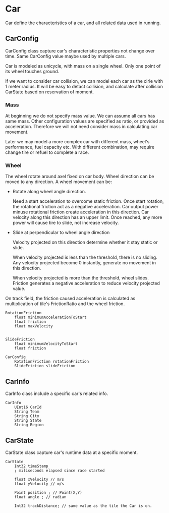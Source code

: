 # Car

Car define the characteristics of a car, and all related data used in running.

## CarConfig
CarConfig class capture car's characteristic properties not change over time. Same CarConfig value maybe used by multiple cars.

Car is modeled as unicycle, with mass on a single wheel. Only one point of its wheel touches ground. 

If we want to consider car collision, we can model each car as the cirle with 1 meter radius. It will be easy to detact collision, and calculate after collision CarState based on reservation of moment.

### Mass
At beginning we do not specify mass value. We can assume all cars has same mass. Other configuration values are specified as ratio, or provided as acceleration. Therefore we will not need consider mass in calculating car movement. 

Later we may model a more complex car with different mass, wheel's performance, fuel capacity etc. With different combination, may require change tire or refuel to complete a race.

### Wheel

The wheel rotate around axel fixed on car body. Wheel direction can be moved to any direction. 
A wheel movement can be:
-   Rotate along wheel angle direction. 

    Need a start acceleration to overcome static friction. Once start rotation, the rotational friction act as a negative acceleration. Car output power minuse rotational friction create acceleration in this direction. Car velocity along this direction has an upper limit. Once reached, any more power will cause tire to slide, not increase velocity. 

-   Slide at perpendicular to wheel angle direction

    Velocity projected on this direction determine whether it stay static or slide. 
    
    When velocity projected is less than the threshold, there is no sliding. Any velocity projected  become 0 instantly, generate no movement in this direction. 

    When velocity projected is more than the threshold, wheel slides. Friction generates a negative acceleration to reduce velocity projected value.

On track field, the friction caused acceleration is calculated as multiplication of tile's FrictionRatio and the wheel friction. 

```
RotationFriction
    float minimumAccelerationToStart
    float friction
    float maxVelocity


SlideFriction
    float minimumVelocityToStart
    float friction

CarConfig
    RotationFriction rotationFriction
    SlideFriction slideFriction

```

## CarInfo
CarInfo class include a specific car's related info. 

```
CarInfo
    UInt16 CarId
    String Team
    String City
    String State
    String Region
```

## CarState
CarState class capture car's runtime data at a specific moment.

```
CarState
    Int32 timeStamp 
    ; miliseconds elapsed since race started

    float xVelocity // m/s
    float yVelocity // m/s

    Point position ; // Point(X,Y)
    float angle ; // radian
    
    Int32 trackDistance; // same value as the tile the Car is on.    
 
```

